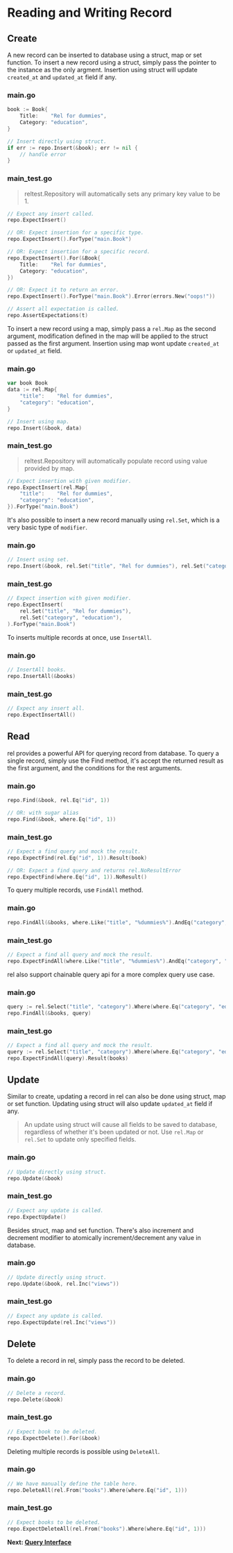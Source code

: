 # Reading and Writing Record

## Create

A new record can be inserted to database using a struct, map or set function. To insert a new record using a struct, simply pass the pointer to the instance as the only argment. Insertion using struct will update `created_at` and `updated_at` field if any.

<!-- tabs:start -->

### **main.go**

```go
book := Book{
    Title:    "Rel for dummies",
    Category: "education",
}

// Insert directly using struct.
if err := repo.Insert(&book); err != nil {
    // handle error
}
```

### **main_test.go**

> reltest.Repository will automatically sets any primary key value to be 1.

```go
// Expect any insert called.
repo.ExpectInsert()

// OR: Expect insertion for a specific type.
repo.ExpectInsert().ForType("main.Book")

// OR: Expect insertion for a specific record.
repo.ExpectInsert().For(&Book{
    Title:    "Rel for dummies",
    Category: "education",
})

// OR: Expect it to return an error.
repo.ExpectInsert().ForType("main.Book").Error(errors.New("oops!"))

// Assert all expectation is called.
repo.AssertExpectations(t)
```

<!-- tabs:end -->

To insert a new record using a map, simply pass a `rel.Map` as the second argument, modification defined in the map will be applied to the struct passed as the first argument. Insertion using map wont update `created_at` or `updated_at` field.

<!-- tabs:start -->

### **main.go**

```go
var book Book
data := rel.Map{
    "title":    "Rel for dummies",
    "category": "education",
}

// Insert using map.
repo.Insert(&book, data)
```

### **main_test.go**

> reltest.Repository will automatically populate record using value provided by map.

```go
// Expect insertion with given modifier.
repo.ExpectInsert(rel.Map{
    "title":    "Rel for dummies",
    "category": "education",
}).ForType("main.Book")
```

<!-- tabs:end -->

It's also possible to insert a new record manually using `rel.Set`, which is a very basic type of `modifier`.

<!-- tabs:start -->

### **main.go**

```go
// Insert using set.
repo.Insert(&book, rel.Set("title", "Rel for dummies"), rel.Set("category", "education"))
```

### **main_test.go**

```go
// Expect insertion with given modifier.
repo.ExpectInsert(
    rel.Set("title", "Rel for dummies"),
    rel.Set("category", "education"),
).ForType("main.Book")
```

<!-- tabs:end -->

To inserts multiple records at once, use `InsertAll`.


<!-- tabs:start -->

### **main.go**

```go
// InsertAll books.
repo.InsertAll(&books)
```

### **main_test.go**

```go
// Expect any insert all.
repo.ExpectInsertAll()
```

<!-- tabs:end -->


## Read

rel provides a powerful API for querying record from database. To query a single record, simply use the Find method, it's accept the returned result as the first argument, and the conditions for the rest arguments.


<!-- tabs:start -->

### **main.go**

```go
repo.Find(&book, rel.Eq("id", 1))

// OR: with sugar alias
repo.Find(&book, where.Eq("id", 1))
```

### **main_test.go**

```go
// Expect a find query and mock the result.
repo.ExpectFind(rel.Eq("id", 1)).Result(book)

// OR: Expect a find query and returns rel.NoResultError
repo.ExpectFind(where.Eq("id", 1)).NoResult()
```

<!-- tabs:end -->

To query multiple records, use `FindAll` method.


<!-- tabs:start -->

### **main.go**

```go
repo.FindAll(&books, where.Like("title", "%dummies%").AndEq("category", "education"), rel.Limit(10))
```

### **main_test.go**

```go
// Expect a find all query and mock the result.
repo.ExpectFindAll(where.Like("title", "%dummies%").AndEq("category", "education"), rel.Limit(10))).Result(books)
```

<!-- tabs:end -->

rel also support chainable query api for a more complex query use case.


<!-- tabs:start -->

### **main.go**

```go
query := rel.Select("title", "category").Where(where.Eq("category", "education")).SortAsc("title")
repo.FindAll(&books, query)
```

### **main_test.go**

```go
// Expect a find all query and mock the result.
query := rel.Select("title", "category").Where(where.Eq("category", "education")).SortAsc("title")
repo.ExpectFindAll(query).Result(books)
```

<!-- tabs:end -->

## Update

Similar to create, updating a record in rel can also be done using struct, map or set function. Updating using struct will also update `updated_at` field if any.

> An update using struct will cause all fields to be saved to database, regardless of whether it's been updated or not. Use `rel.Map` or `rel.Set` to update only specified fields.

<!-- tabs:start -->

### **main.go**

```go
// Update directly using struct.
repo.Update(&book)
```

### **main_test.go**

```go
// Expect any update is called.
repo.ExpectUpdate()
```

<!-- tabs:end -->

Besides struct, map and set function. There's also increment and decrement modifier to atomically increment/decrement any value in database.

<!-- tabs:start -->

### **main.go**

```go
// Update directly using struct.
repo.Update(&book, rel.Inc("views"))
```

### **main_test.go**

```go
// Expect any update is called.
repo.ExpectUpdate(rel.Inc("views"))
```

<!-- tabs:end -->

## Delete

To delete a record in rel, simply pass the record to be deleted.

<!-- tabs:start -->

### **main.go**

```go
// Delete a record.
repo.Delete(&book)
```

### **main_test.go**

```go
// Expect book to be deleted.
repo.ExpectDelete().For(&book)
```

<!-- tabs:end -->

Deleting multiple records is possible using `DeleteAll`.


<!-- tabs:start -->

### **main.go**

```go
// We have manually define the table here.
repo.DeleteAll(rel.From("books").Where(where.Eq("id", 1)))
```

### **main_test.go**

```go
// Expect books to be deleted.
repo.ExpectDeleteAll(rel.From("books").Where(where.Eq("id", 1)))
```

<!-- tabs:end -->


**Next: [Query Interface](query.md)**
